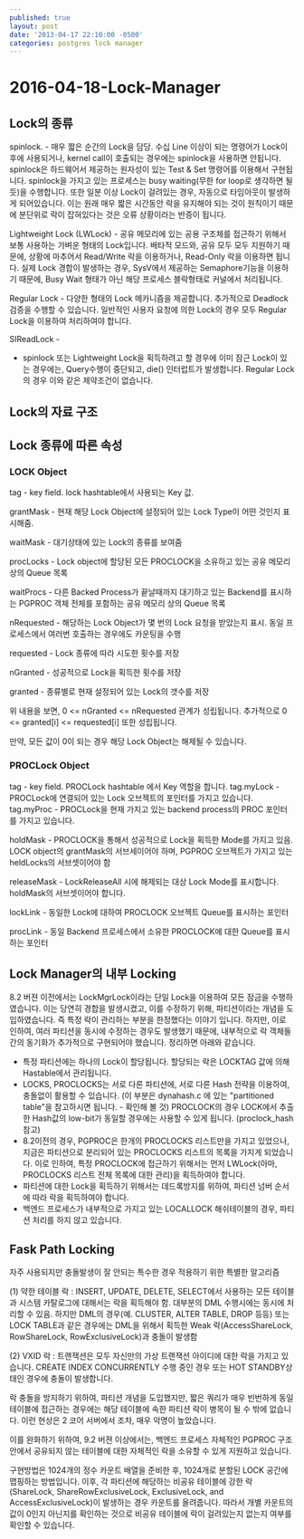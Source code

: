 ```yaml
---
published: true
layout: post
date: '2013-04-17 22:10:00 -0500'
categories: postgres lock manager
---
```


# 2016-04-18-Lock-Manager

## Lock의 종류

spinlock. - 매우 짧은 순간의 Lock을 담당. 수십 Line 이상이 되는 명령어가 Lock이후에 사용되거나, kernel call이 호출되는 경우에는 spinlock을 사용하면 안됩니다. spinlock은 하드웨어서 제공하는 원자성이 있는 Test & Set 명령어를 이용해서 구현됩니다. spinlock을 가지고 있는 프로세스는 busy waiting\(무한 for loop로 생각하면 될듯\)을 수행합니다. 또한 일분 이상 Lock이 걸려있는 경우, 자동으로 타임아웃이 발생하게 되어있습니다. 이는 원래 매우 짧은 시간동안 락을 유지해야 되는 것이 원칙이기 때문에 분단위로 락이 잡혀있다는 것은 오류 상황이라는 반증이 됩니다.

Lightweight Lock \(LWLock\) - 공유 메모리에 있는 공용 구조체를 접근하기 위해서 보통 사용하는 가벼운 형태의 Lock입니다. 배타적 모드와, 공유 모두 모두 지원하기 때문에, 상황에 마추어서 Read/Write 락을 이용하거나, Read-Only 락을 이용하면 됩니다. 실제 Lock 경합이 발생하는 경우, SysV에서 제공하는 Semaphore기능을 이용하기 때문에, Busy Wait 형태가 아닌 해당 프로세스 블락형태로 커널에서 처리됩니다.

Regular Lock - 다양한 형태의 Lock 메카니즘을 제공합니다. 추가적으로 Deadlock 검증을 수행할 수 있습니다. 일반적인 사용자 요청에 의한 Lock의 경우 모두 Regular Lock을 이용하여 처리하여야 합니다.

SIReadLock -

* spinlock 또는 Lightweight Lock을 획득하려고 할 경우에 이미 잠근 Lock이 있는 경우에는, Query수행이 중단되고, die\(\) 인터럽트가 발생합니다. Regular Lock의 경우 이와 같은 제약조건이 없습니다.

## Lock의 자료 구조

## Lock 종류에 따른 속성

### LOCK Object

tag - key field. lock hashtable에서 사용되는 Key 값.

grantMask - 현재 해당 Lock Object에 설정되어 있는 Lock Type이 어떤 것인지 표시해줌.

waitMask - 대기상태에 있는 Lock의 종류를 보여줌

procLocks - Lock object에 할당된 모든 PROCLOCK을 소유하고 있는 공유 메모리 상의 Queue 목록

waitProcs - 다른 Backed Process가 끝날때까지 대기하고 있는 Backend를 표시하는 PGPROC 객체 전체를 포함하는 공유 메모리 상의 Queue 목록

nRequested - 해당하는 Lock Object가 몇 번의 Lock 요청을 받았는지 표시. 동일 프로세스에서 여러번 호출하는 경우에도 카운팅을 수행

requested - Lock 종류에 따라 시도한 횟수를 저장

nGranted - 성공적으로 Lock을 획득한 횟수를 저장

granted - 종류별로 현재 설정되어 있는 Lock의 갯수를 저장

위 내용을 보면, 0 &lt;= nGranted &lt;= nRequested 관계가 성립됩니다. 추가적으로 0 &lt;= granted\[i\] &lt;= requested\[i\] 또한 성립됩니다.

만약, 모든 값이 0이 되는 경우 해당 Lock Object는 해제될 수 있습니다.

### PROCLock Object

tag - key field. PROCLock hashtable 에서 Key 역할을 합니다. tag.myLock - PROCLock에 연결되어 있는 Lock 오브젝트의 포인터를 가지고 있습니다. tag.myProc - PROCLock을 현재 가지고 있는 backend process의 PROC 포인터를 가지고 있습니다.

holdMask - PROCLOCK을 통해서 성공적으로 Lock을 획득한 Mode를 가지고 있음. LOCK object의 grantMask의 서브세이어야 하며, PGPROC 오브젝트가 가지고 있는 heldLocks의 서브셋이어야 함

releaseMask - LockReleaseAll 시에 해제되는 대상 Lock Mode를 표시합니다. holdMask의 서브셋이어야 합니다.

lockLink - 동일한 Lock에 대하여 PROCLOCK 오브젝트 Queue를 표시하는 포인터

procLink - 동일 Backend 프로세스에서 소유한 PROCLOCK에 대한 Queue를 표시하는 포인터

## Lock Manager의 내부 Locking

8.2 버젼 이전에서는 LockMgrLock이라는 단일 Lock을 이용하여 모든 잠금을 수행하였습니다. 이는 당연히 경합을 발생시켰고, 이를 수정하기 위해, 파티션이라는 개념을 도입하였습니다. 즉 특정 락이 관리하는 부분을 한정했다는 이야기 입니다. 하지만, 이로 인하여, 여러 파티션을 동시에 수정하는 경우도 발생했기 때문에, 내부적으로 락 객체들간의 동기화가 추가적으로 구현되어야 했습니다. 정리하면 아래와 같습니다.

* 특정 파티션에는 하나의 Lock이 할당됩니다. 할당되는 락은 LOCKTAG 값에 의해 Hastable에서 관리됩니다.
* LOCKS, PROCLOCKS는 서로 다른 파티션에, 서로 다른 Hash 전략을 이용하여, 충돌없이 활용할 수 있습니다. \(이 부분은 dynahash.c 에 있는 "partitioned table"을 참고하시면 됩니다. - 확인해 볼 것\) PROCLOCK의 경우 LOCK에서 추출한 Hash값의 low-bit가 동일할 경우에는 사용할 수 있게 됩니다. \(proclock\_hash 참고\)
* 8.2이전의 경우, PGPROC은 한개의 PROCLOCKS 리스트만을 가지고 있었으나, 지금은 파티션으로 분리되어 있는 PROCLOCKS 리스트의 목록을 가지게 되었습니다. 이로 인하여, 특정 PROCLOCK에 접근하기 위해서는 먼저 LWLock\(아마, PROCLOCKS 리스트 전체 목록에 대한 관리\)을 획득하여야 합니다.
* 파티션에 대한 Lock을 획득하기 위해서는 데드록방지를 위하여, 파티션 넘버 순서에 따라 락을 획득하여야 합니다.
* 백엔드 프로세스가 내부적으로 가지고 있는 LOCALLOCK 해쉬테이블의 경우, 파티션 처리를 하지 않고 있습니다.

## Fask Path Locking

자주 사용되지만 충돌발생이 잘 안되는 특수한 경우 적용하기 위한 특별한 알고리즘

\(1\) 약한 테이블 락 : INSERT, UPDATE, DELETE, SELECT에서 사용하는 모든 테이블과 시스템 카탈로그에 대해서는 락을 획득해야 함. 대부분의 DML 수행시에는 동시에 처리할 수 있음. 하지만 DML의 경우\(예. CLUSTER, ALTER TABLE, DROP 등등\) 또는 LOCK TABLE과 같은 경우에는 DML을 위해서 획득한 Weak 락\(AccessShareLock, RowShareLock, RowExclusiveLock\)과 충돌이 발생함

\(2\) VXID 락 : 트랜잭션은 모두 자신만의 가상 트랜잭션 아이디에 대한 락을 가지고 있습니다. CREATE INDEX CONCURRENTLY 수행 중인 경우 또는 HOT STANDBY상태인 경우에 충돌이 발생합니다.

락 충돌을 방지하기 위하여, 파티션 개념을 도입했지만, 짧은 쿼리가 매우 빈번하게 동일 테이블에 접근하는 경우에는 해당 테이블에 속한 파티션 락이 병목이 될 수 밖에 없습니다. 이런 현상은 2 코어 서버에서 조차, 매우 악명이 높았습니다.

이를 완화하기 위하여, 9.2 버젼 이상에서는, 백엔드 프로세스 자체적인 PGPROC 구조 안에서 공유되지 않는 테이블에 대한 자체적인 락을 소유할 수 있게 지원하고 있습니다.

구현방법은 1024개의 정수 카운트 배열을 준비한 후, 1024개로 분할된 LOCK 공간에 맵핑하는 방법입니다. 이후, 각 파티션에 해당하는 비공유 테이블에 강한 락\(ShareLock, ShareRowExclusiveLock, ExclusiveLock, and AccessExclusiveLock\)이 발생하는 경우 카운트를 올려줍니다. 따라서 개별 카운트의 값이 0인지 아닌지를 확인하는 것으로 비공유 테이블에 락이 걸려있는지 없는지 여부를 확인할 수 있습니다.

